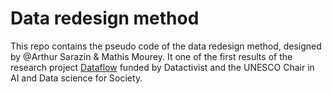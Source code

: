 # Data redesign method

This repo contains the pseudo code of the data redesign method, designed by @Arthur Sarazin & Mathis Mourey. 
It one of the first results of the research project [Dataflow](https://dataflow.hypotheses.org/) funded by Datactivist and the UNESCO Chair in AI and Data science for Society.

